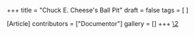 +++
title = "Chuck E. Cheese's Ball Pit"
draft = false
tags = [ ]

[Article]
contributors = ["Documentor"]
gallery = []
+++
[\2](\1)